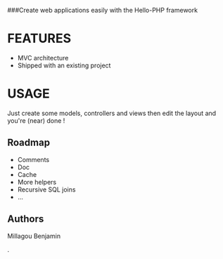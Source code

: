 ###Create web applications easily with the Hello-PHP framework

# FEATURES
 - MVC architecture
 - Shipped with an existing project

# USAGE
Just create some models, controllers and views then edit the layout and you're (near) done !

## Roadmap
 - Comments
 - Doc
 - Cache
 - More helpers
 - Recursive SQL joins
 - ...

## Authors

Millagou Benjamin


.

